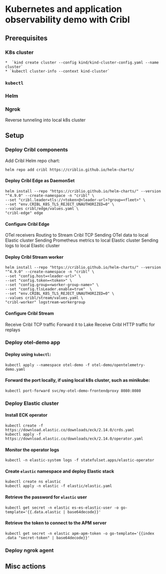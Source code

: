 # Kubernetes and application observability demo with Cribl

## Prerequisites
### K8s cluster
    *  `kind create cluster --config kind/kind-cluster-config.yaml --name cluster`
    * `kubectl cluster-info --context kind-cluster`
### `kubectl`

### Helm

### Ngrok
Reverse tunneling into local k8s cluster

## Setup
### Deploy Cribl components
Add Cribl Helm repo chart:
```
helm repo add cribl https://criblio.github.io/helm-charts/
```

#### Deploy Cribl Edge as DaemonSet
```
helm install --repo "https://criblio.github.io/helm-charts/" --version "^4.9.0" --create-namespace -n "cribl" \
--set "cribl.leader=tls://<token>@<leader-url>?group=<fleet>" \
--set "env.CRIBL_K8S_TLS_REJECT_UNAUTHORIZED=0" \
--values cribl/edge/values.yaml \
"cribl-edge" edge
```

#### Configure Cribl Edge
OTel receivers
Routing to Stream Cribl TCP
Sending OTel data to local Elastic cluster
Sending Prometheus metrics to local Elastic cluster
Sending logs to local Elastic cluster

#### Deploy Cribl Stream worker
```
helm install --repo "https://criblio.github.io/helm-charts/" --version "^4.9.0" --create-namespace -n "cribl" \
--set "config.host=<leader-url>" \
--set "config.token=<token>" \
--set "config.group=<worker-group-name>" \
--set "config.tlsLeader.enable=true"  \
--set "env.CRIBL_K8S_TLS_REJECT_UNAUTHORIZED=0" \
--values cribl/stream/values.yaml \
"cribl-worker" logstream-workergroup
```

#### Configure Cribl Stream
Receive Cribl TCP traffic
Forward it to Lake
Receive Cribl HTTP traffic for replays

### Deploy otel-demo app
#### Deploy using `kubectl`:
```
kubectl apply --namespace otel-demo -f otel-demo/opentelemetry-demo.yaml
```

#### Forward the port locally, if using local k8s cluster, such as minikube:
```
kubectl port-forward svc/my-otel-demo-frontendproxy 8080:8080
```

### Deploy Elastic cluster
#### Install ECK operator
```
kubectl create -f https://download.elastic.co/downloads/eck/2.14.0/crds.yaml
kubectl apply -f https://download.elastic.co/downloads/eck/2.14.0/operator.yaml
```

#### Monitor the operator logs
```
kubectl -n elastic-system logs -f statefulset.apps/elastic-operator
```

#### Create `elastic` namespace and deploy Elastic stack
```
kubectl create ns elastic
kubectl apply -n elastic -f elastic/elastic.yaml
```

#### Retrieve the password for `elastic` user
```
kubectl get secret -n elastic es-es-elastic-user -o go-template='{{.data.elastic | base64decode}}'
```

#### Retrieve the token to connect to the APM server
```
kubectl get secret -n elastic apm-apm-token -o go-template='{{index .data "secret-token" | base64decode}}'
```

### Deploy ngrok agent

## Misc actions